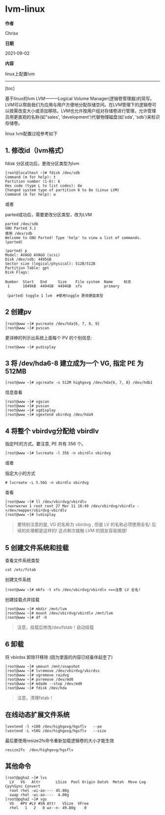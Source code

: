 # lvm-linux

**作者**

Chrisx

**日期**

2021-09-02

**内容**

linux上配置lvm

----

[toc]

基于linux的lvm
LVM———Logical Volume Manager(逻辑卷管理器)的简写。LVM可以帮助我们为应用与用户方便地分配存储空间。在LVM管理下的逻辑卷可以按需改变大小或添加移除。LVM也允许按用户组对存储卷进行管理，允许管理员用更直观的名称(如"sales', 'development')代替物理磁盘(如'sda', 'sdb')来标识存储卷。

linux lvm配置过程参考如下

## 1. 修改id（lvm格式）

fdisk 分区成功后，更改分区类型为lvm

```shell
[root@localhost ~]# fdisk /dev/sdb
Command (m for help): t
Partition number (1-6): 6
Hex code (type L to list codes): 8e
Changed system type of partition 6 to 8e (Linux LVM)
Command (m for help): w

```

或者

parted成功后，需要更改分区类型，改为LVM

```shell
parted /dev/sdb
GNU Parted 3.1
使用 /dev/sdb
Welcome to GNU Parted! Type 'help' to view a list of commands.
(parted)

(parted) p
Model: AVAGO AVAGO (scsi)
Disk /dev/sdb: 4495GB
Sector size (logical/physical): 512B/512B
Partition Table: gpt
Disk Flags:

Number  Start   End     Size    File system  Name     标志
 1      1049kB  4494GB  4494GB  xfs          primary

（parted）toggle 1 lvm  #使用toggle 更改硬盘类型

```

## 2 创建pv

```shell
[root@www ~]# pvcreate /dev/hda{6, 7, 8, 9}
[root@www ~]# pvscan

```

更详绅的列示出系统上面每个 PV 的个别信息:

```shell
[root@www ~]# pvdisplay

```

## 3 将 /dev/hda6-8 建立成为一个 VG, 指定 PE 为512MB

```shell
[root@www ~]# vgcreate -s 512M highgovg /dev/hda{6, 7, 8} /dev/hdb1

```

信息查看

```shell
[root@www ~]# vgscan
[root@www ~]# pvscan
[root@www ~]# vgdisplay
[root@www ~]# vgextend vbirdvg /dev/hda9

```

## 4 将整个 vbirdvg分配给 vbirdlv

指定PE的方式。要注意, PE 共有 356 个。

```shell
[root@www ~]# lvcreate -l 356 -n vbirdlv vbirdvg

```

或者

指定大小的方式

```shell
# lvcreate -L 5.56G -n vbirdlv vbirdvg

```

查看

```shell
[root@www ~]# ll /dev/vbirdvg/vbirdlv
lrwxrwxrwx 1 root root 27 Mar 11 16:49 /dev/vbirdvg/vbirdlv ->/dev/mapper/vbirdvg-vbirdlv
[root@www ~]# lvdisplay

```

> 要特别注意的是, VG 的名称为 vbirdvg , 但是 LV 的名称必项使用全名!  后续的处理都是这样的! 这点刜次接触 LVM 的朋友容易搞错!

## 5 创建文件系统和挂载

查看文件系统类型

```shell
cat /etc/fstab

```

创建文件系统

```shell
[root@www ~]# mkfs -t xfs /dev/vbirdvg/vbirdlv <==注意 LV 全名!

```

创建挂载点并挂载

```shell
[root@www ~]# mkdir /mnt/lvm
[root@www ~]# mount /dev/vbirdvg/vbirdlv /mnt/lvm
[root@www ~]# df -h

```

> 注意，挂载后修改/dev/fstab！自动挂载

## 6 卸载

将 vbirdss 卸除幵移除 (因为里面的内容已经备仹起杢了)

```shell
[root@www ~]# umount /mnt/snapshot
[root@www ~]# lvremove /dev/vbirdvg/vbirdss
[root@www ~]# vgremove raidvg
[root@www ~]# pvremove /dev/md0
[root@www ~]# mdadm --stop /dev/md0
[root@www ~]# fdisk /dev/hda

```

> 注意，清理fstab！

## 在线动态扩展文件系统

```shell
lvextend -l +100 /dev/highgovg/hgsflv   --pe
lvextend -L +50G /dev/highgovg/hgsflv   --size

```

最后要使用resize2fs命令重新加载逻辑卷的大小才能生效 

```shell
resize2fs  /dev/highgovg/hgsflv

```

## 其他命令

```shell
[root@pgha2 ~]# lvs
  LV   VG   Attr       LSize  Pool Origin Data%  Meta%  Move Log Cpy%Sync Convert
  root rhel -wi-ao---- 45.80g                                                    
  swap rhel -wi-ao----  4.00g                                                    
[root@pgha2 ~]# vgs
  VG   #PV #LV #SN Attr   VSize  VFree
  rhel   1   2   0 wz--n- 49.80g    0

```
